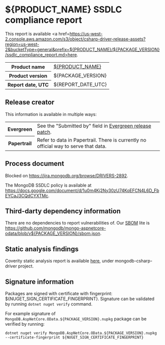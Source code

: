 # ${PRODUCT_NAME} SSDLC compliance report

This report is available
<a href=https://us-west-2.console.aws.amazon.com/s3/object/csharp-driver-release-assets?region=us-west-2&bucketType=general&prefix=${PRODUCT_NAME}/${PACKAGE_VERSION}/ssdlc_compliance_report.md>here</a>.

<table>
  <tr>
    <th>Product name</th>
    <td><a href="https://github.com/mongodb/mongo-aspnetcore-odata">${PRODUCT_NAME}</a></td>
  </tr>
  <tr>
    <th>Product version</th>
    <td>${PACKAGE_VERSION}</td>
  </tr>
  <tr>
    <th>Report date, UTC</th>
    <td>${REPORT_DATE_UTC}</td>
  </tr>
</table>

## Release creator

This information is available in multiple ways:

<table>
  <tr>
    <th>Evergreen</th>
    <td>
        See the "Submitted by" field in <a href="https://spruce.mongodb.com/version/mongo-aspnetcore-odata_v${PACKAGE_VERSION}_${github_commit}">Evergreen release patch</a>.
    </td>
  </tr>
   <tr>
    <th>Papertrail</th>
    <td>
        Refer to data in Papertrail. There is currently no official way to serve that data.
    </td>
  </tr>
</table>

## Process document

Blocked on <https://jira.mongodb.org/browse/DRIVERS-2892>.

The MongoDB SSDLC policy is available at
<https://docs.google.com/document/d/1u0m4Kj2Ny30zU74KoEFCN4L6D_FbEYCaJ3CQdCYXTMc>.

## Third-darty dependency information

There are no dependencies to report vulnerabilities of.
Our [SBOM](https://docs.devprod.prod.corp.mongodb.com/mms/python/src/sbom/silkbomb/docs/CYCLONEDX/) lite
is <https://github.com/mongodb/mongo-aspnetcore-odata/blob/v${PACKAGE_VERSION}/sbom.json>.

## Static analysis findings

Coverity static analysis report is available <a href="https://coverity.corp.mongodb.com/login">here</a>, under mongodb-csharp-driver project.

## Signature information

Packages are signed with certificate with fingerprint: ${NUGET_SIGN_CERTIFICATE_FINGERPRINT}.
Signature can be validated by running ```dotnet nuget verify``` command.

For example signature of ```MongoDB.AspNetCore.OData.${PACKAGE_VERSION}.nupkg``` package can be verified by running:
```
dotnet nuget verify MongoDB.AspNetCore.OData.${PACKAGE_VERSION}.nupkg --certificate-fingerprint ${NUGET_SIGN_CERTIFICATE_FINGERPRINT}
```
